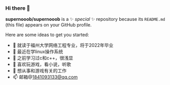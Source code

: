 ### Hi there 👋


**supernooob/supernooob** is a ✨ _special_ ✨ repository because its `README.md` (this file) appears on your GitHub profile.

Here are some ideas to get you started:

- 🔭 就读于福州大学网络工程专业，将于2022年毕业
- 🌱 最近在学linux操作系统
- 👯 之前学习过c和c++，很浅显
- 🤔 喜欢玩游戏，看小说，听歌
- 💬 想从事和游戏有关的工作
- 📫 邮箱@1841093133@qq.com


